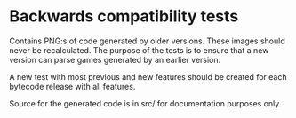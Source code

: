 # Backwards compatibility tests

Contains PNG:s of code generated by older versions. These images should never be recalculated. 
The purpose of the tests is to ensure that a new version can parse games generated by an earlier version.

A new test with most previous and new features should be created for each bytecode
release with all features.

Source for the generated code is in src/ for documentation purposes only.

